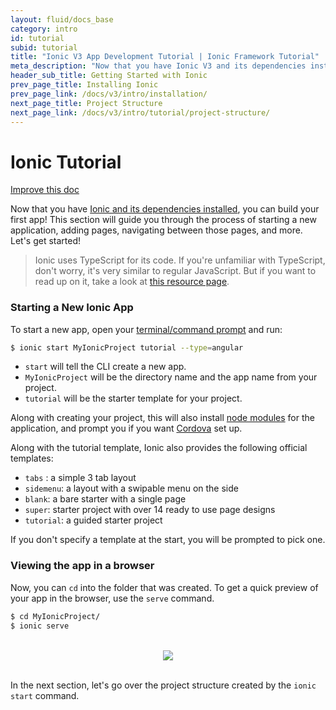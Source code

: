 ```yaml
---
layout: fluid/docs_base
category: intro
id: tutorial
subid: tutorial
title: "Ionic V3 App Development Tutorial | Ionic Framework Tutorial"
meta_description: "Now that you have Ionic V3 and its dependencies installed, you can build your first app! Follow our Ionic Framework app development tutorial to get started!"
header_sub_title: Getting Started with Ionic
prev_page_title: Installing Ionic
prev_page_link: /docs/v3/intro/installation/
next_page_title: Project Structure
next_page_link: /docs/v3/intro/tutorial/project-structure/
---
```


# Ionic Tutorial

<a class="improve-v2-docs" href='https://github.com/ionic-team/ionic-legacy-docs/edit/master/content/docs/v3/intro/tutorial/index.md'>
  Improve this doc
</a>

Now that you have [Ionic and its dependencies installed](../installation), you
can build your first app! This section will guide you through the process of
starting a new application, adding pages, navigating between those pages, and
more. Let's get started!

> Ionic uses TypeScript for its code. If you're unfamiliar with TypeScript, don't
> worry, it's very similar to regular JavaScript. But if you want to read up on
> it, take a look at [this resource
> page](https://ionicframework.com/docs/developer-resources/what-is/#typescript).

### Starting a New Ionic App

To start a new app, open your [terminal/command prompt](/docs/developer-resources/what-is/#cli) and run:

```bash
$ ionic start MyIonicProject tutorial --type=angular
```

* `start` will tell the CLI create a new app.
* `MyIonicProject` will be the directory name and the app name from your
  project.
* `tutorial` will be the starter template for your project.

Along with creating your project, this will also install [node
modules](../../developer-resources/what-is/#npm) for the application, and prompt you if
you want [Cordova](../../developer-resources/what-is/#cordova) set up.

Along with the tutorial template, Ionic also provides the following official
templates:

* `tabs` : a simple 3 tab layout
* `sidemenu`: a layout with a swipable menu on the side
* `blank`: a bare starter with a single page
* `super`: starter project with over 14 ready to use page designs
* `tutorial`: a guided starter project

If you don't specify a template at the start, you will be prompted to pick one.

### Viewing the app in a browser

Now, you can `cd` into the folder that was created. To get a quick preview of
your app in the browser, use the `serve` command.

```bash
$ cd MyIonicProject/
$ ionic serve
```

<br/>
<center>
  <img src="/docs/v3/img/tutorial-screen.png" style="max-width: 320px">
</center>
<br/>

In the next section, let's go over the project structure created by the `ionic
start` command.
